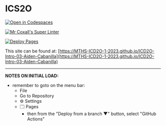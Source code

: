 # ICS2O

[![Open in Codespaces](https://classroom.github.com/assets/launch-codespace-7f7980b617ed060a017424585567c406b6ee15c891e84e1186181d67ecf80aa0.svg)](https://classroom.github.com/open-in-codespaces?assignment_repo_id=13757693)

[![Mr Coxall's Super Linter](https://github.com/MTHS-ICD2O-1-2023/ICD2O-Intro-03-Aiden-Cabanilla/workflows/Mr%20Coxall's%20Super%20Linter/badge.svg)](https://github.com/MTHS-ICD2O-1-2023/ICD2O-Intro-03-Aiden-Cabanilla/actions)

[![Deploy Pages](https://github.com/MTHS-ICD2O-1-2023/ICD2O-Intro-03-Aiden-Cabanilla/workflows/Deploy%20Pages/badge.svg)](https://github.com/MTHS-ICD2O-1-2023/ICD2O-Intro-03-Aiden-Cabanilla/actions)

This site can be found at: [https://MTHS-ICD2O-1-2023.github.io/ICD2O-Intro-03-Aiden-Cabanilla](https://MTHS-ICD2O-1-2023.github.io/ICD2O-Intro-03-Aiden-Cabanilla)

---

**NOTES ON INITIAL LOAD:**
- remember to goto on the menu bar:
  - File
  - Go to Repository
  - ⚙ Settings
  - 🗔 Pages
    - then from the "Deploy from a branch ▼" button, select "GitHub Actions"
